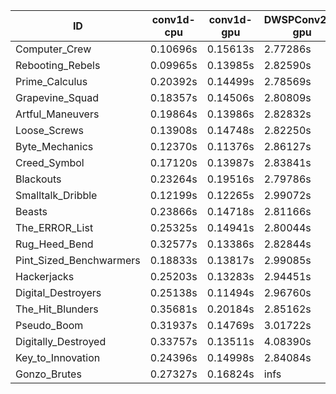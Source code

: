 |ID|conv1d-cpu|conv1d-gpu|DWSPConv2D-gpu|gemm-gpu|avg|
|-|-|-|-|-|-|
|Computer_Crew|0.10696s|0.15613s|2.77286s|1.66677s|1.17568s|
|Rebooting_Rebels|0.09965s|0.13985s|2.82590s|1.66547s|1.18272s|
|Prime_Calculus|0.20392s|0.14499s|2.78569s|1.65952s|1.19853s|
|Grapevine_Squad|0.18357s|0.14506s|2.80809s|1.70020s|1.20923s|
|Artful_Maneuvers|0.19864s|0.13986s|2.82832s|1.67454s|1.21034s|
|Loose_Screws|0.13908s|0.14748s|2.82250s|1.74903s|1.21452s|
|Byte_Mechanics|0.12370s|0.11376s|2.86127s|1.75990s|1.21466s|
|Creed_Symbol|0.17120s|0.13987s|2.83841s|1.73841s|1.22197s|
|Blackouts|0.23264s|0.19516s|2.79786s|1.66833s|1.22350s|
|Smalltalk_Dribble|0.12199s|0.12265s|2.99072s|1.74586s|1.24531s|
|Beasts|0.23866s|0.14718s|2.81166s|1.86637s|1.26596s|
|The_ERROR_List|0.25325s|0.14941s|2.80044s|1.86949s|1.26815s|
|Rug_Heed_Bend|0.32577s|0.13386s|2.82844s|1.82377s|1.27796s|
|Pint_Sized_Benchwarmers|0.18833s|0.13817s|2.99085s|1.88226s|1.29990s|
|Hackerjacks|0.25203s|0.13283s|2.94451s|1.91646s|1.31146s|
|Digital_Destroyers|0.25138s|0.11494s|2.96760s|1.92169s|1.31390s|
|The_Hit_Blunders|0.35681s|0.20184s|2.85162s|1.88123s|1.32288s|
|Pseudo_Boom|0.31937s|0.14769s|3.01722s|1.88865s|1.34323s|
|Digitally_Destroyed|0.33757s|0.13511s|4.08390s|2.41698s|1.74339s|
|Key_to_Innovation|0.24396s|0.14998s|2.84084s|infs|infs|
|Gonzo_Brutes|0.27327s|0.16824s|infs|1.90359s|infs|
